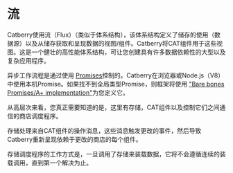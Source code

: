 # 流

Catberry使用流（Flux）（类似于体系结构），该体系结构定义了储存的使用（数据源）以及从储存获取和呈现数据的视图/组件。Catberry将CAT组件用于这些视图。这是一个健壮的高性能体系结构，可让您创建具有许多数据依赖性的大型以及复杂应用程序。

异步工作流程是通过使用 [Promises](https://www.promisejs.org/)控制的。Catberry在浏览器或Node.js（V8）中使用本机Promise。如果找不到全局类型Promise，则框架将使用 ["Bare bones Promises/A+ implementation"](https://www.npmjs.org/package/promise)为您定义它。

从高层次来看，您真正需要知道的是，这里有存储，CAT组件以及控制它们之间通信的商店调度程序。

存储处理来自CAT组件的操作消息，这些消息触发更改的事件，然后导致Catberry重新呈现依赖于更改的商店的每个组件。

存储调度程序的工作方式是，一旦调用了存储来装载数据，它将不会遵循连续的装载调用，直到第一个解决为止。